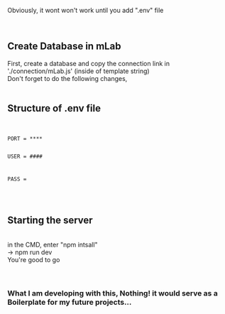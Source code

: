 Obviously, it wont won't work until you add ".env" file

<br />
<h2>Create Database in mLab</h2>  
First, create a database and copy the connection link in './connection/mLab.js' (inside of template string)<br />
Don't forget to do the following changes,<br />

<br />
<h2>Structure of .env file</h2>
<br />
<code>
PORT = ****

USER = ####

PASS = $$$$

</code>
<br />
<h2>Starting the server</h2><br />
in the CMD, enter "npm intsall"<br />
-> npm run dev<br />
You're good to go<br />


<br />
<br />
<h3>What I am developing with this, Nothing! it would serve as a Boilerplate for my future projects...</h3>

